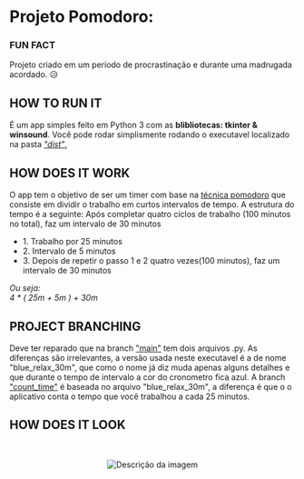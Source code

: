 # Projeto Pomodoro:
<h3>FUN FACT</h3>
  Projeto criado em um período de procrastinação e durante uma madrugada acordado. 😥 
<h2>HOW TO RUN IT</h2>
É um app simples feito em Python 3 com as <b>blibliotecas: tkinter & winsound</b>.
Você pode rodar simplismente rodando o executavel localizado na pasta <a href="https://github.com/jpgercc/PomodoroTimers/tree/main/dist"><i>"dist"</i>.</a>
<h2>HOW DOES IT WORK</h2>
O app tem o objetivo de ser um timer com base na <a href="https://dev.to/marciofrayze/conhecendo-a-tecnica-pomodoro-35p0">técnica pomodoro</a> que consiste em dividir o trabalho em curtos intervalos de tempo.
A estrutura do tempo é a seguinte:
Após completar quatro ciclos de trabalho (100 minutos no total), faz um intervalo de 30 minutos
<ul>
  <li>1. Trabalho por 25 minutos</li>
  <li>2. Intervalo de 5 minutos</li>
  <li>3. Depois de repetir o passo 1 e 2 quatro vezes(100 minutos), faz um intervalo de 30 minutos</li>
</ul>
<i>Ou seja:<br>4 * ( 25m + 5m ) + 30m </i>
<h2>PROJECT BRANCHING</h2>
Deve ter reparado que na branch <a href="https://github.com/jpgercc/PomodoroTimers/tree/main">"main"</a> tem dois arquivos .py. As diferenças são irrelevantes, a versão usada neste executavel é a de nome "blue_relax_30m", que como o nome já diz muda apenas alguns detalhes e que durante o tempo de intervalo a cor do cronometro fica azul.
A branch <a href="https://github.com/jpgercc/PomodoroTimers/tree/count_time">"count_time"</a> é baseada no arquivo "blue_relax_30m", a diferença é que o o aplicativo conta o tempo que você trabalhou a cada 25 minutos.
<h2>HOW DOES IT LOOK</h2>
<br>
<p align="center">
  <img src="https://github.com/jpgercc/PomodoroTimers/assets/115590969/9db19cb1-297f-44c1-8c09-108afb79e1bc" alt="Descrição da imagem">
</p>

